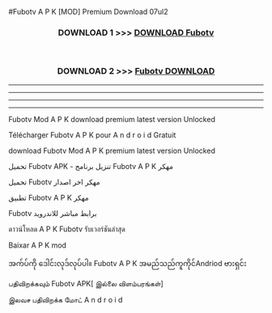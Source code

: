 #Fubotv  A P K [MOD] Premium Download 07ul2



<div align="center">

<h3>DOWNLOAD 1 >>> <a href="https://teeasianyam.web.app?sq=Fubotv ">DOWNLOAD Fubotv  </a></h3><br>

<h3>DOWNLOAD 2 >>> <a href="https://teeasianyam.web.app?sq=Fubotv  ">Fubotv   DOWNLOAD </a></h3>

</div>


----------------------------------------------------------

----------------------------------------------------------

----------------------------------------------------------

----------------------------------------------------------


Fubotv   Mod A P K download premium latest version Unlocked

Télécharger Fubotv   A P K pour A n d r o i d Gratuit

download Fubotv   Mod A P K premium latest version Unlocked

تحميل Fubotv   APK - تنزيل برنامج Fubotv   A P K مهكر

تحميل Fubotv   مهكر اخر اصدار

تطبيق Fubotv   A P K مهكر

Fubotv   برابط مباشر للاندرويد

ดาวน์โหลด A P K Fubotv   รับเวอร์ชันล่าสุด

Baixar A P K mod

အက်ပ်ကို ဒေါင်းလုဒ်လုပ်ပါ။ Fubotv   A P K အမည်သည်ကူကိုင်Andriod ဗားရှင်း

பதிவிறக்கவும் Fubotv   APK[ இல்லை விளம்பரங்கள்] 
 
இலவச பதிவிறக்க மோட் A n d r o i d



